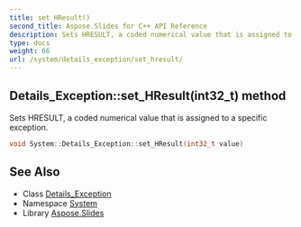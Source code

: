 ```yaml
---
title: set_HResult()
second_title: Aspose.Slides for C++ API Reference
description: Sets HRESULT, a coded numerical value that is assigned to a specific exception.
type: docs
weight: 66
url: /system/details_exception/set_hresult/
---
```

## Details_Exception::set_HResult(int32_t) method


Sets HRESULT, a coded numerical value that is assigned to a specific exception.

```cpp
void System::Details_Exception::set_HResult(int32_t value)
```

## See Also

* Class [Details_Exception](../)
* Namespace [System](../../)
* Library [Aspose.Slides](../../../)